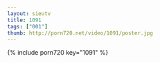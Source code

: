 ```yaml
--- 
layout: sieutv
title: 1091
tags: ["001"]
thumb: http://porn720.net/video/1091/poster.jpg
---
```

{% include porn720 key="1091" %} 
